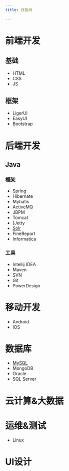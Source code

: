 ```yaml
---
title: 技能树

---
```


# 前端开发
## 基础
* HTML
* CSS
* JS

## 框架
* LigerUI
* EasyUI
* Bootstrap

# 后端开发
## Java
### 框架
* Spring
* Hibernate
* Mybatis
* ActiveMQ
* JBPM
* Tomcat
* [Jetty
* [Solr](/tags/solr/)
* FineReport
* Informatica

### 工具
* Intellij IDEA
* Maven
* SVN
* Git
* PowerDesign

# 移动开发
* Android
* IOS

# 数据库
* [MySQL](/tags/mysql/)
* MongoDB
* Oracle
* SQL Server

# 云计算&大数据

# 运维&测试
* Linux

# UI设计

